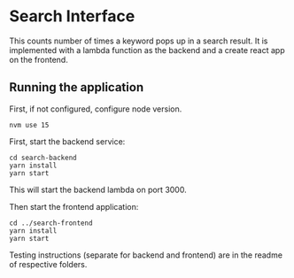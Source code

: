 # Search Interface

This counts number of times a keyword pops up in a search result. It is implemented with a lambda function as the backend and a create react app on the frontend.

## Running the application

First, if not configured, configure node version.

```
nvm use 15
```

First, start the backend service:

```
cd search-backend
yarn install
yarn start
```

This will start the backend lambda on port 3000.

Then start the frontend application:

```
cd ../search-frontend
yarn install
yarn start
```

Testing instructions (separate for backend and frontend) are in the readme of respective folders.
